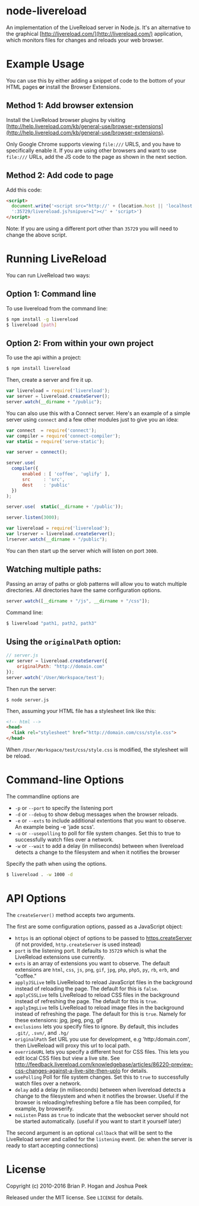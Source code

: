 
node-livereload
===============

An implementation of the LiveReload server in Node.js. It's an alternative to the graphical [http://livereload.com/](http://livereload.com/) application, which monitors files for changes and reloads your web browser.

# Example Usage

You can use this by either adding a snippet of code to the bottom of your HTML pages **or** install the Browser Extensions.

## Method 1: Add browser extension

Install the LiveReload browser plugins by visiting [http://help.livereload.com/kb/general-use/browser-extensions](http://help.livereload.com/kb/general-use/browser-extensions).

Only Google Chrome supports viewing `file:///` URLS, and you have to specifically enable it. If you are using other browsers and want to use `file:///` URLs, add the JS code to the page as shown in the next section.

## Method 2: Add code to page

Add this code:

```html
<script>
  document.write('<script src="http://' + (location.host || 'localhost').split(':')[0] +
  ':35729/livereload.js?snipver=1"></' + 'script>')
</script>
```

Note: If you are using a different port other than `35729` you will
need to change the above script.

# Running LiveReload

You can run LiveReload two ways:

## Option 1: Command line

To use livereload from the command line:

```sh
$ npm install -g livereload
$ livereload [path]
```


## Option 2: From within your own project

To use the api within a project:

```sh
$ npm install livereload
```

Then, create a server and fire it up.

```js
var livereload = require('livereload');
var server = livereload.createServer();
server.watch(__dirname + "/public");
```

You can also use this with a Connect server. Here's an example of a simple server
using `connect` and a few other modules just to give you an idea:

```js
var connect  = require('connect');
var compiler = require('connect-compiler');
var static = require('serve-static');

var server = connect();

server.use(
  compiler({
      enabled : [ 'coffee', 'uglify' ],
      src     : 'src',
      dest    : 'public'
  })
);

server.use(  static(__dirname + '/public'));

server.listen(3000);

var livereload = require('livereload');
var lrserver = livereload.createServer();
lrserver.watch(__dirname + "/public");
```

You can then start up the server which will listen on port `3000`.

## Watching multiple paths:

Passing an array of paths or glob patterns will allow you to watch multiple directories. All directories have the same configuration options.

```js
server.watch([__dirname + "/js", __dirname + "/css"]);
```

Command line:

```sh
$ livereload "path1, path2, path3"
```

## Using the `originalPath` option:

```js
// server.js
var server = livereload.createServer({
    originalPath: "http://domain.com"
});
server.watch('/User/Workspace/test');
```

Then run the server:

`$ node server.js`

Then, assuming your HTML file has a stylesheet link like this:

```html
<!-- html -->
<head>
  <link rel="stylesheet" href="http://domain.com/css/style.css">
</head>
```

When `/User/Workspace/test/css/style.css` is modified, the stylesheet will be reload.

# Command-line Options

The commandline options are

* `-p` or `--port` to specify the listening port
* `-d` or `--debug` to show debug messages when the browser reloads.
* `-e` or `--exts` to include additional extentions that you want to observe. An example being -e 'jade scss'.
* `-u` or `--usepolling` to poll for file system changes. Set this to true to successfully watch files over a network.
* `-w` or `--wait` to add a delay (in miliseconds) between when livereload detects a change to the filesystem and when it notifies the browser

Specify the path when using the options.

```sh
$ livereload . -w 1000 -d
```


# API Options

The `createServer()` method accepts two arguments. 

The first are some configuration options, passed as a JavaScript object:

* `https` is an optional object of options to be passed to [https.createServer](http://nodejs.org/api/https.html#https_https_createserver_options_requestlistener) (if not provided, `http.createServer` is used instead)
* `port` is the listening port. It defaults to `35729` which is what the LiveReload extensions use currently.
* `exts` is an array of extensions you want to observe. The default extensions are  `html`, `css`, `js`, `png`, `gif`, `jpg`,
  `php`, `php5`, `py`, `rb`,  `erb`, and "coffee."
* `applyJSLive` tells LiveReload to reload JavaScript files in the background instead of reloading the page. The default for this is `false`.
* `applyCSSLive` tells LiveReload to reload CSS files in the background instead of refreshing the page. The default for this is `true`.
* `applyImgLive` tells LiveReload to reload image files in the background instead of refreshing the page. The default for this is `true`. Namely for these extensions: jpg, jpeg, png, gif
* `exclusions` lets you specify files to ignore. By default, this includes `.git/`, `.svn/`, and `.hg/`
* `originalPath` Set URL you use for development, e.g 'http:/domain.com', then LiveReload will proxy this url to local path.
* `overrideURL` lets you specify a different host for CSS files. This lets you edit local CSS files but view a live site. See <http://feedback.livereload.com/knowledgebase/articles/86220-preview-css-changes-against-a-live-site-then-uplo> for details.
* `usePolling` Poll for file system changes. Set this to `true` to successfully watch files over a network.
* `delay` add a delay (in miliseconds) between when livereload detects a change to the filesystem and when it notifies the browser. Useful if the browser is reloading/refreshing before a file has been compiled, for example, by browserify.
* `noListen` Pass as `true` to indicate that the websocket server should not be started automatically. (useful if you want to start it yourself later)

The second argument is an optional `callback` that will be sent to the LiveReload server and called for the `listening` event. (ie: when the server is ready to start accepting connections)

# License

Copyright (c) 2010-2016 Brian P. Hogan and Joshua Peek

Released under the MIT license. See `LICENSE` for details.
